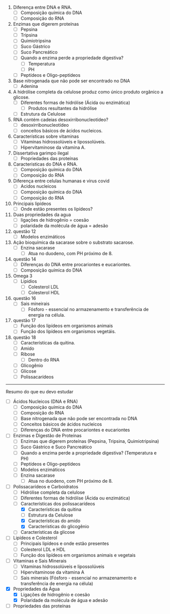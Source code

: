 1. Diferença entre DNA e RNA.
	- [ ] Composição química do DNA
	- [ ] Composição do RNA
2. Enzimas que digerem proteínas
	- [ ] Pepsina
	- [ ] Tripsina
	- [ ] Quimiotripsina
	- [ ] Suco Gástrico
	- [ ] Suco Pancreático
	- [ ] Quando a enzima perde a propriedade digestiva?
		- [ ] Temperatura
		- [ ] PH
	- [ ] Peptídeos e Oligo-peptídeos
3. Base nitrogenada que não pode ser encontrado no DNA
	- [ ] Adenina
4. A hidrólise completa da celulose produz como único produto orgânico a glicose.
	- [ ] Diferentes formas de hidrólise (Ácida ou enzimática)
		- [ ] Produtos resultantes da hidrólise
	- [ ] Estrutura da Celulose
5. RNA contém cadeias desoxirribonucleotídeo?
	- [ ] desoxirribonucleotídeo
	- [ ] conceitos básicos de ácidos nucleicos.
6. Características sobre vitaminas
	- [ ] Vitaminas hidrossolúveis e lipossolúveis.
	- [ ] Hipervitaminose da vitamina A.
7.  Dissertativa garimpo ilegal
	- [ ] Propriedades das proteínas
8. Caracteristicas do DNA e RNA.
	- [ ] Composição química do DNA
	- [ ] Composição do RNA
9. Diferença entre celulas humanas e virus covid
	- [ ] Acidos nucleicos
	- [ ] Composição química do DNA
	- [ ] Composição do RNA
10. Principais lipídeos
	- [ ] Onde estão presentes os lipídeos?
11. Duas propriedades da agua
	 - [ ] ligações de hidrogênio = coesão
	 - [ ] polaridade da molécula de água = adesão
12. questão 12
	- [ ] Modelos enzimáticos
13. Ação bioquímica da sacarase sobre o substrato sacarose.
	- [ ] Enzina sacarase
		- [ ] Atua no duodeno, com PH próximo de 8.
14. questão 14
	- [ ] Diferenças do DNA entre procariontes e eucariontes.
	- [ ] Composição química do DNA
15. Omega 3
	- [ ] Lipidios
		- [ ] Colesterol LDL
		- [ ] Colesterol HDL
16. questão 16
	- [ ] Sais mineirais
		- [ ] Fósforo - essencial no armazenamento e transferência de energia na célula.
17. questão 17
	 - [ ] Função dos lipídeos em organismos animais
	 - [ ] Função dos lipídeos em organismos vegetáis.
18. questão 18
	- [ ] Características da quitina.
	- [ ] Amido
	- [ ] Ribose
		- [ ] Dentro do RNA
	- [ ] Glicogênio
	- [ ] Glicose
	- [ ] Polissacarídeos

---

Resumo do que eu devo estudar

- [ ] Ácidos Nucleicos (DNA e RNA)
	- [ ] Composição química do DNA
	- [ ] Composição do RNA
	- [ ] Base nitrogenada que não pode ser encontrada no DNA
	- [ ] Conceitos básicos de ácidos nucleicos
	- [ ] Diferenças do DNA entre procariontes e eucariontes
- [ ] Enzimas e Digestão de Proteínas
	- [ ] Enzimas que digerem proteínas (Pepsina, Tripsina, Quimiotripsina)
	- [ ] Suco Gástrico e Suco Pancreático
	- [ ] Quando a enzima perde a propriedade digestiva? (Temperatura e PH)
	- [ ] Peptídeos e Oligo-peptídeos
	- [ ] Modelos enzimáticos
	- [ ] Enzina sacarase
		- [ ] Atua no duodeno, com PH próximo de 8.
- [ ] Polissacarídeos e Carboidratos
	- [ ] Hidrólise completa da celulose
	- [ ] Diferentes formas de hidrólise (Ácida ou enzimática)
	- [ ] Características dos polissacarídeos
		- [x] Características da quitina
		- [ ] Estrutura da Celulose
		- [x] Características do amido
		- [x] Características do glicogênio
	- [ ] Características da glicose
- [ ] Lipídeos e Colesterol
	- [ ] Principais lipídeos e onde estão presentes
	- [ ] Colesterol LDL e HDL
	- [ ] Função dos lipídeos em organismos animais e vegetais
- [ ] Vitaminas e Sais Minerais
	- [ ] Vitaminas hidrossolúveis e lipossolúveis
	- [ ] Hipervitaminose da vitamina A
	- [ ] Sais minerais (Fósforo - essencial no armazenamento e transferência de energia na célula)
- [x] Propriedades da Água
	- [x] Ligações de hidrogênio e coesão
	- [x] Polaridade da molécula de água e adesão
- [ ] Propriedades das proteínas